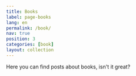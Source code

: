 ```yaml
---
title: Books
label: page-books
lang: en
permalink: /book/
nav: true
position: 3
categories: [book]
layout: collection
---
```


Here you can find posts about books, isn't it great?
